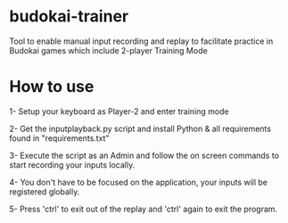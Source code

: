 # budokai-trainer
Tool to enable manual input recording and replay to facilitate practice in Budokai games which include 2-player Training Mode  

# How to use
1- Setup your keyboard as Player-2 and enter training mode

2- Get the inputplayback.py script and install Python & all requirements found in "requirements.txt"

3- Execute the script as an Admin and follow the on screen commands to start recording your inputs locally. 

4- You don't have to be focused on the application, your inputs will be registered globally.

5- Press 'ctrl' to exit out of the replay and 'ctrl' again to exit the program.

